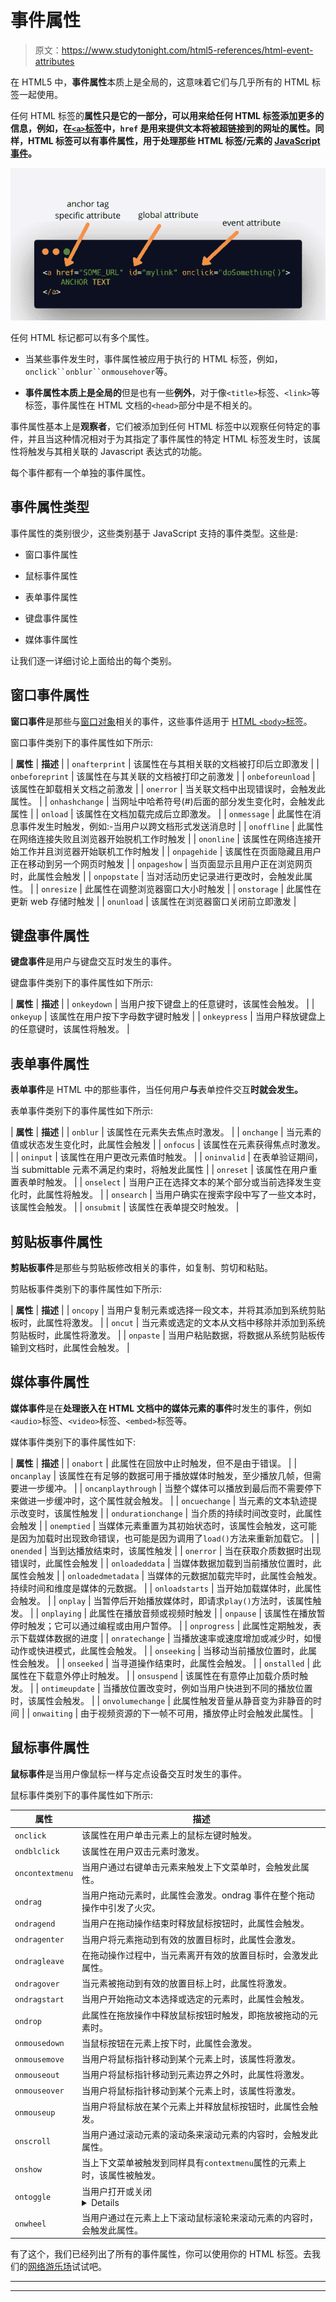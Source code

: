 # 事件属性

> 原文：<https://www.studytonight.com/html5-references/html-event-attributes>

在 HTML5 中，**事件属性**本质上是全局的，这意味着它们与几乎所有的 HTML 标签一起使用。

任何 HTML 标签的**属性只是它的一部分，可以用来给任何 HTML 标签添加更多的信息，例如，在[`<a>`标签](https://www.studytonight.com/html5-references/html-a-tag)中，`href` 是用来提供文本将被超链接到的网址的属性。同样，HTML 标签可以有事件属性，用于处理那些 HTML 标签/元素的 [JavaScript 事件](http://www.studytonight.com/javascript/javascript-events)。**

![HTML Event Attributes example](img/36613ffdf4d20b5ebe3f52108c7b5e40.png)

任何 HTML 标记都可以有多个属性。

*   当某些事件发生时，事件属性被应用于执行的 HTML 标签，例如，`onclick``onblur``onmousehover`等。

*   **事件属性本质上是全局的**但是也有一些**例外**，对于像`<title>`标签、`<link>`等标签，事件属性在 HTML 文档的`<head>`部分中是不相关的。

事件属性基本上是**观察者**，它们被添加到任何 HTML 标签中以观察任何特定的事件，并且当这种情况相对于为其指定了事件属性的特定 HTML 标签发生时，该属性将触发与其相关联的 Javascript 表达式的功能。

每个事件都有一个单独的事件属性。

## 事件属性类型

事件属性的类别很少，这些类别基于 JavaScript 支持的事件类型。这些是:

*   窗口事件属性

*   鼠标事件属性

*   表单事件属性

*   键盘事件属性

*   媒体事件属性

让我们逐一详细讨论上面给出的每个类别。

## 窗口事件属性

**窗口事件**是那些与[窗口对象](https://www.studytonight.com/javascript/javascript-window-object)相关的事件，这些事件适用于 [HTML `<body>`标签](https://www.studytonight.com/html5-references/html-body-tag)。

窗口事件类别下的事件属性如下所示:

| **属性** | **描述** |
| `onafterprint` | 该属性在与其相关联的文档被打印后立即激发 |
| `onbeforeprint` | 该属性在与其关联的文档被打印之前激发 |
| `onbeforeunload` | 该属性在卸载相关文档之前激发 |
| `onerror` | 当关联文档中出现错误时，会触发此属性。 |
| `onhashchange` | 当网址中哈希符号(#)后面的部分发生变化时，会触发此属性 |
| `onload` | 该属性在文档加载完成后立即激发。 |
| `onmessage` | 此属性在消息事件发生时触发，例如:-当用户以跨文档形式发送消息时 |
| `onoffline` | 此属性在网络连接失败且浏览器开始脱机工作时触发 |
| `ononline` | 该属性在网络连接开始工作并且浏览器开始联机工作时触发 |
| `onpagehide` | 该属性在页面隐藏且用户正在移动到另一个网页时触发 |
| `onpageshow` | 当页面显示且用户正在浏览网页时，此属性会触发 |
| `onpopstate` | 当对活动历史记录进行更改时，会触发此属性。 |
| `onresize` | 此属性在调整浏览器窗口大小时触发 |
| `onstorage` | 此属性在更新 web 存储时触发 |
| `onunload` | 该属性在浏览器窗口关闭前立即激发 |

## 键盘事件属性

**键盘事件**是用户与键盘交互时发生的事件。

键盘事件类别下的事件属性如下所示:

| **属性** | **描述** |
| `onkeydown` | 当用户按下键盘上的任意键时，该属性会触发。 |
| `onkeyup` | 该属性在用户按下字母数字键时触发 |
| `onkeypress` | 当用户释放键盘上的任意键时，该属性将触发。 |

## 表单事件属性

**表单事件**是 HTML 中的那些事件，当任何用户**与**表单控件交互**时就会发生。**

表单事件类别下的事件属性如下所示:

| **属性** | **描述** |
| `onblur` | 该属性在元素失去焦点时激发。 |
| `onchange` | 当元素的值或状态发生变化时，此属性会触发 |
| `onfocus` | 该属性在元素获得焦点时激发。 |
| `oninput` | 该属性在用户更改元素值时触发。 |
| `oninvalid` | 在表单验证期间，当 submittable 元素不满足约束时，将触发此属性 |
| `onreset` | 该属性在用户重置表单时触发。 |
| `onselect` | 当用户正在选择文本的某个部分或当前选择发生变化时，此属性将触发。 |
| `onsearch` | 当用户确实在搜索字段中写了一些文本时，该属性会触发。 |
| `onsubmit` | 该属性在表单提交时触发。 |

## 剪贴板事件属性

**剪贴板事件**是那些与剪贴板修改相关的事件，如复制、剪切和粘贴。

剪贴板事件类别下的事件属性如下所示:

| **属性** | **描述** |
| `oncopy` | 当用户复制元素或选择一段文本，并将其添加到系统剪贴板时，此属性将激发。 |
| `oncut` | 当元素或选定的文本从文档中移除并添加到系统剪贴板时，此属性将激发。 |
| `onpaste` | 当用户粘贴数据，将数据从系统剪贴板传输到文档时，此属性会触发。 |

## 媒体事件属性

**媒体事件**是在**处理嵌入在 HTML 文档中的媒体元素的事件**时发生的事件，例如`<audio>`标签、`<video>`标签、`<embed>`标签等。

媒体事件类别下的事件属性如下:

| **属性** | **描述** |
| `onabort` | 此属性在回放中止时触发，但不是由于错误。 |
| `oncanplay` | 该属性在有足够的数据可用于播放媒体时触发，至少播放几帧，但需要进一步缓冲。 |
| `oncanplaythrough` | 当整个媒体可以播放到最后而不需要停下来做进一步缓冲时，这个属性就会触发。 |
| `oncuechange` | 当<track>元素的文本轨迹提示改变时，该属性触发 |
| `ondurationchange` | 当介质的持续时间改变时，此属性会触发 |
| `onemptied` | 当媒体元素重置为其初始状态时，该属性会触发，这可能是因为加载时出现致命错误，也可能是因为调用了`load()`方法来重新加载它。 |
| `onended` | 当到达播放结束时，该属性触发 |
| `onerror` | 当在获取介质数据时出现错误时，此属性会触发 |
| `onloadeddata` | 当媒体数据加载到当前播放位置时，此属性会触发 |
| `onloadedmetadata` | 当媒体的元数据加载完毕时，此属性会触发。持续时间和维度是媒体的元数据。 |
| `onloadstarts` | 当开始加载媒体时，此属性会触发。 |
| `onplay` | 当暂停后开始播放媒体时，即请求`play()`方法时，该属性触发。 |
| `onplaying` | 此属性在播放音频或视频时触发 |
| `onpause` | 该属性在播放暂停时触发；它可以通过编程或由用户暂停。 |
| `onprogress` | 此属性定期触发，表示下载媒体数据的进度 |
| `onratechange` | 当播放速率或速度增加或减少时，如慢动作或快进模式，此属性会触发。 |
| `onseeking` | 当移动当前播放位置时，此属性会触发。 |
| `onseeked` | 当寻道操作结束时，此属性会触发。 |
| `onstalled` | 此属性在下载意外停止时触发。 |
| `onsuspend` | 该属性在有意停止加载介质时触发。 |
| `ontimeupdate` | 当播放位置改变时，例如当用户快进到不同的播放位置时，该属性会触发。 |
| `onvolumechange` | 此属性触发音量从静音变为非静音的时间 |
| `onwaiting` | 由于视频资源的下一帧不可用，播放停止时会触发此属性。 |

## 鼠标事件属性

**鼠标事件**是当用户像鼠标一样与定点设备交互时发生的事件。

鼠标事件类别下的事件属性如下所示:

| **属性** | **描述** |
| --- | --- |
| `onclick` | 该属性在用户单击元素上的鼠标左键时触发。 |
| `ondblclick` | 该属性在用户双击元素时激发。 |
| `oncontextmenu` | 当用户通过右键单击元素来触发上下文菜单时，会触发此属性。 |
| `ondrag` | 当用户拖动元素时，此属性会激发。ondrag 事件在整个拖动操作中引发了火灾。 |
| `ondragend` | 当用户在拖动操作结束时释放鼠标按钮时，此属性会触发。 |
| `ondragenter` | 当用户将元素拖动到有效的放置目标时，此属性会激发。 |
| `ondragleave` | 在拖动操作过程中，当元素离开有效的放置目标时，会激发此属性。 |
| `ondragover` | 当元素被拖动到有效的放置目标上时，此属性将激发。 |
| `ondragstart` | 当用户开始拖动文本选择或选定的元素时，此属性会触发。 |
| `ondrop` | 此属性在拖放操作中释放鼠标按钮时触发，即拖放被拖动的元素时。 |
| `onmousedown` | 当鼠标按钮在元素上按下时，此属性会激发。 |
| `onmousemove` | 当用户将鼠标指针移动到某个元素上时，该属性将激发。 |
| `onmouseout` | 当用户将鼠标指针移动到元素边界之外时，此属性将激发。 |
| `onmouseover` | 当用户将鼠标指针移动到某个元素上时，该属性将激发。 |
| `onmouseup` | 当用户将鼠标放在某个元素上并释放鼠标按钮时，此属性会触发。 |
| `onscroll` | 当用户通过滚动元素的滚动条来滚动元素的内容时，会触发此属性。 |
| `onshow` | 当上下文菜单被触发到同样具有`contextmenu`属性的元素上时，该属性被触发。 |
| `ontoggle` | 当用户打开或关闭<details>标签时，该属性触发</details> |
| `onwheel` | 当用户通过在元素上上下滚动鼠标滚轮来滚动元素的内容时，会触发此属性。 |

有了这个，我们已经列出了所有的事件属性，你可以使用你的 HTML 标签。去我们的[网络游乐场](https://www.studytonight.com/code/playground/web/)试试吧。

* * *

* * *